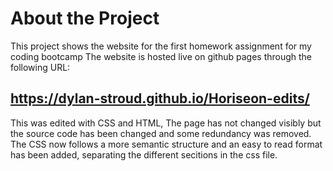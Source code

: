 # About the Project

This project shows the website for the first homework assignment for my coding bootcamp
The website is hosted live on github pages through the following URL:
## https://dylan-stroud.github.io/Horiseon-edits/

This was edited with CSS and HTML, The page has not changed visibly but the source code has been changed and some redundancy was removed.
The CSS now follows a more semantic structure and an easy to read format has been added, separating the different secitions in the css file.
